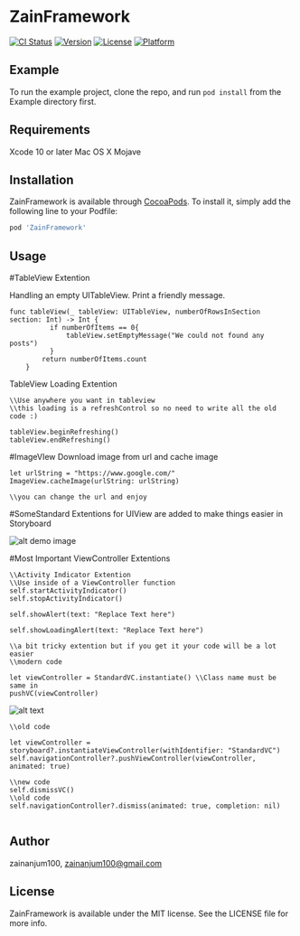 # ZainFramework

[![CI Status](https://img.shields.io/travis/zainanjum100/ZainFramework.svg?style=flat)](https://travis-ci.org/zainanjum100/ZainFramework)
[![Version](https://img.shields.io/cocoapods/v/ZainFramework.svg?style=flat)](https://cocoapods.org/pods/ZainFramework)
[![License](https://img.shields.io/cocoapods/l/ZainFramework.svg?style=flat)](https://cocoapods.org/pods/ZainFramework)
[![Platform](https://img.shields.io/cocoapods/p/ZainFramework.svg?style=flat)](https://cocoapods.org/pods/ZainFramework)

## Example

To run the example project, clone the repo, and run `pod install` from the Example directory first.

## Requirements
Xcode 10 or later
Mac OS X Mojave

## Installation

ZainFramework is available through [CocoaPods](https://cocoapods.org). To install
it, simply add the following line to your Podfile:

```ruby
pod 'ZainFramework'
```

## Usage

#TableView Extention 

Handling an empty UITableView. Print a friendly message. 
```
func tableView(_ tableView: UITableView, numberOfRowsInSection section: Int) -> Int {
          if numberOfItems == 0{
              tableView.setEmptyMessage("We could not found any posts")
          }
        return numberOfItems.count
    }

```
TableView Loading Extention
```
\\Use anywhere you want in tableview
\\this loading is a refreshControl so no need to write all the old code :)

tableView.beginRefreshing()
tableView.endRefreshing()
```
#ImageVIew Download image from url and cache image
```
let urlString = "https://www.google.com/"
ImageView.cacheImage(urlString: urlString)

\\you can change the url and enjoy
```
#SomeStandard Extentions for UIView are added to make things easier in Storyboard

![alt demo image](https://imgur.com/hTaIyrc)

#Most Important ViewController Extentions

```
\\Activity Indicator Extention
\\Use inside of a ViewController function
self.startActivityIndicator()
self.stopActivityIndicator()

self.showAlert(text: "Replace Text here")

self.showLoadingAlert(text: "Replace Text here")

\\a bit tricky extention but if you get it your code will be a lot easier
\\modern code

let viewController = StandardVC.instantiate() \\Class name must be same in 
pushVC(viewController)
```
![alt text](https://i.imgur.com/hTaIyrc.png)
```
\\old code

let viewController = storyboard?.instantiateViewController(withIdentifier: "StandardVC")
self.navigationController?.pushViewController(viewController, animated: true)

\\new code
self.dismissVC()
\\old code
self.navigationController?.dismiss(animated: true, completion: nil)


```

## Author

zainanjum100, zainanjum100@gmail.com

## License

ZainFramework is available under the MIT license. See the LICENSE file for more info.
